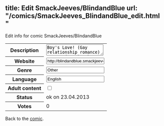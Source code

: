 title: Edit SmackJeeves/BlindandBlue
url: "/comics/SmackJeeves_BlindandBlue_edit.html"
---
Edit info for comic SmackJeeves/BlindandBlue

<form name="comic" action="http://gaepostmail.appengine.com/comic" name="post">
<table class="comicinfo">
<tr>
<th>Description</th><td><textarea name="description">Boy's Love! (Gay relationship romance) Caecus (Case) woke up one morning to find that he was completely blind. He's picked on by the school bully, and things aren't so great. Fortunately for Case, he finds a friend - and eventually a boyfriend - in the new kid, Darryl, and together they make it through the things life throws at them. A smackjeeves mirror to the comic on DrunkDuck, which you can read [url=http://www.drunkduck.com/Case_1048_Blind_and_Blue/]here[/url] Comic contains swearing very rarely,so if you don't like it...you'll be fine actually And if you're homophobic...message me with your reasons why as I am very curious on the topic.</textarea></td>
</tr>
<tr>
<th>Website</th><td><input type="text" name="url" value="http://blindandblue.smackjeeves.com/comics/"/></td>
</tr>
<tr>
<th>Genre</th><td><input type="text" name="genre" value="Other"/></td>
</tr>
<tr>
<th>Language</th><td><input type="text" name="language" value="English"/></td>
</tr>
<tr>
<th>Adult content</th><td><input type="checkbox" name="adult" value="adult" /></td>
</tr>
<tr>
<th>Status</th><td>ok on 23.04.2013</td>
</tr>
<tr>
<th>Votes</th><td>0</div></td>
</tr>
</table>
</form>

Back to the [comic](/comics/SmackJeeves_BlindandBlue.html).
